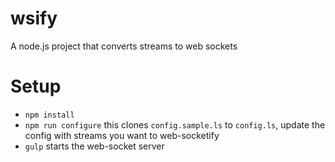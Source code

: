 # wsify
A node.js project that converts streams to web sockets

# Setup

* `npm install`
* `npm run configure` this clones `config.sample.ls` to `config.ls`, update the config with streams you want to web-socketify
* `gulp` starts the web-socket server
